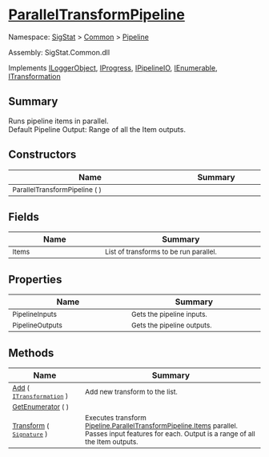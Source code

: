 # [ParallelTransformPipeline](./ParallelTransformPipeline.md)

Namespace: [SigStat]() > [Common](./../README.md) > [Pipeline](./README.md)

Assembly: SigStat.Common.dll

Implements [ILoggerObject](./../ILoggerObject.md), [IProgress](./../Helpers/IProgress.md), [IPipelineIO](./IPipelineIO.md), [IEnumerable](https://docs.microsoft.com/en-us/dotnet/api/System.Collections.IEnumerable), [ITransformation](./../ITransformation.md)

## Summary
Runs pipeline items in parallel.  <br>Default Pipeline Output: Range of all the Item outputs.

## Constructors

| Name | Summary | 
| --- | --- | 
| <sub>ParallelTransformPipeline (  )</sub><img width=200 unselectable="on"/>  | <sub></sub><img width=200 unselectable="on"/>  | <br>


## Fields

| Name | Summary | 
| --- | --- | 
| <sub>Items</sub><img width=200 unselectable="on"/>  | <sub>List of transforms to be run parallel.</sub><img width=200 unselectable="on"/>  | <br>


## Properties

| Name | Summary | 
| --- | --- | 
| <sub>PipelineInputs</sub><img width=200 unselectable="on"/>  | <sub>Gets the pipeline inputs.</sub><img width=200 unselectable="on"/>  | <br>
| <sub>PipelineOutputs</sub><img width=200 unselectable="on"/>  | <sub>Gets the pipeline outputs.</sub><img width=200 unselectable="on"/>  | <br>


## Methods

| Name | Summary | 
| --- | --- | 
| <sub>[Add](./Methods/ParallelTransformPipeline-100663502.md) ( [`ITransformation`](./../ITransformation.md) )</sub><img width=200 unselectable="on"/>  | <sub>Add new transform to the list.</sub><img width=200 unselectable="on"/>  | <br>
| <sub>[GetEnumerator](./Methods/ParallelTransformPipeline-100663501.md) (  )</sub><img width=200 unselectable="on"/>  | <sub></sub><img width=200 unselectable="on"/>  | <br>
| <sub>[Transform](./Methods/ParallelTransformPipeline-100663503.md) ( [`Signature`](./../Signature.md) )</sub><img width=200 unselectable="on"/>  | <sub>Executes transform [Pipeline.ParallelTransformPipeline.Items](https://github.com/hargitomi97/sigstat/blob/master/docs/md/.md) parallel.  Passes input features for each.  Output is a range of all the Item outputs.</sub><img width=200 unselectable="on"/>  | <br>


